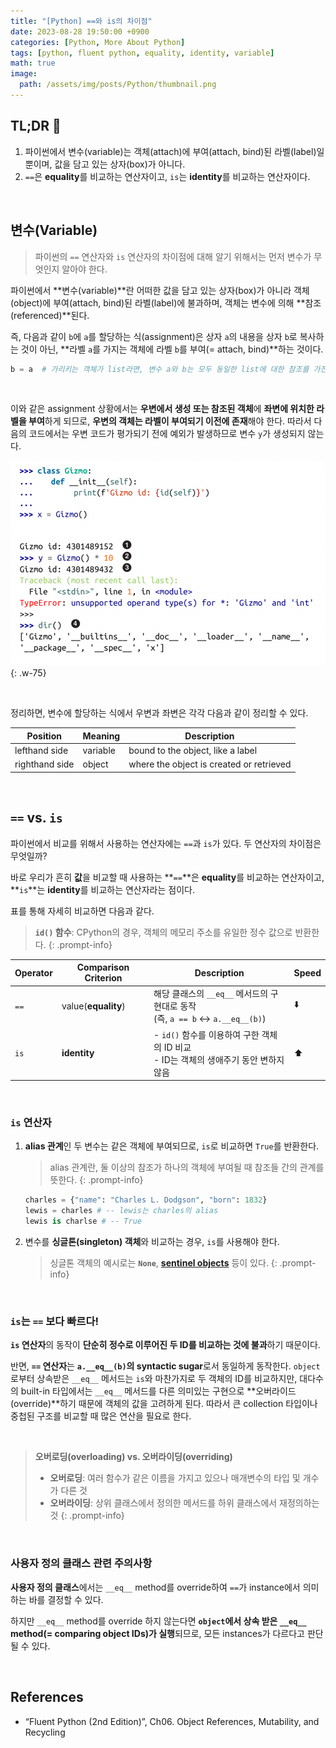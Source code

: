 ```yaml
---
title: "[Python] ==와 is의 차이점"
date: 2023-08-28 19:50:00 +0900
categories: [Python, More About Python]
tags: [python, fluent python, equality, identity, variable]
math: true
image: 
  path: /assets/img/posts/Python/thumbnail.png
---
```


## TL;DR 📌

1. 파이썬에서 변수(variable)는 객체(attach)에 부여(attach, bind)된 라벨(label)일 뿐이며, 값을 담고 있는 상자(box)가 아니다.
2. `==`은 **equality**를 비교하는 연산자이고, `is`는 **identity**를 비교하는 연산자이다.

<br>

## 변수(Variable)

> 파이썬의 `==` 연산자와 `is` 연산자의 차이점에 대해 알기 위해서는 먼저 변수가 무엇인지 알아야 한다.
> 

파이썬에서 **변수(variable)**란 어떠한 값을 담고 있는 상자(box)가 아니라 <span class="hl">객체(object)에 부여(attach, bind)된 라벨(label)</span>에 불과하며, 객체는 변수에 의해 **참조(referenced)**된다.

즉, 다음과 같이 `b`에 `a`를 할당하는 식(assignment)은 상자 `a`의 내용을 상자 `b`로 복사하는 것이 아닌, **라벨 `a`를 가지는 객체에 라벨 `b`를 부여(= attach, bind)**하는 것이다.

```python
b = a  # 가리키는 객체가 list라면, 변수 a와 b는 모두 동일한 list에 대한 참조를 가진다.
```

<br>

이와 같은 assignment 상황에서는 <span class="hl">**우변에서 생성 또는 참조된 객체**</span>에 <span class="hl">**좌변에 위치한 라벨을 부여**</span>하게 되므로, **우변의 객체는 라벨이 부여되기 이전에 존재**해야 한다. 따라서 다음의 코드에서는 우변 코드가 평가되기 전에 예외가 발생하므로 변수 `y`가 생성되지 않는다.

![](/assets/img/posts/Python/Fluent-Python/2023-08-28-01.png){: .w-75}

<br>

정리하면, 변수에 할당하는 식에서 우변과 좌변은 각각 다음과 같이 정리할 수 있다.

| Position       | Meaning  | Description                              |
| -------------- | -------- | ---------------------------------------- |
| lefthand side  | <span class="shlp">variable</span> | bound to the object, like a label        |
| righthand side | <span class="shlp">object</span>   | where the object is created or retrieved |

<br>

## `==` vs. `is`

파이썬에서 비교를 위해서 사용하는 연산자에는 `==`과 `is`가 있다. 두 연산자의 차이점은 무엇일까?

바로 우리가 흔히 **값**을 비교할 때 사용하는 **`==`**은 **equality**를 비교하는 연산자이고, **`is`**는 **identity**를 비교하는 연산자라는 점이다.

표를 통해 자세히 비교하면 다음과 같다.

> **`id()` 함수**: CPython의 경우, 객체의 메모리 주소를 유일한 정수 값으로 반환한다.
{: .prompt-info}

| Operator | Comparison Criterion | Description | Speed |
| ----- | ----- | ----- | ----- |
| `==` | value(<span class="red">**equality**</span>)      | 해당 클래스의 `__eq__` 메서드의 구현대로 동작<br>(즉, `a == b` ↔ `a.__eq__(b)`) | ⬇️ |
| `is` | <span class="red">**identity**</span> | - `id()` 함수를 이용하여 구한 객체의 ID 비교<br>- ID는 객체의 생애주기 동안 변하지 않음 | ⬆️ |

<br>

### `is` 연산자

1. **alias 관계**인 두 변수는 같은 객체에 부여되므로, `is`로 비교하면 `True`를 반환한다.
    
    > alias 관계란, 둘 이상의 참조가 하나의 객체에 부여될 때 참조들 간의 관계를 뜻한다.
    {: .prompt-info}
    
    ```python
    charles = {"name": "Charles L. Dodgson", "born": 1832}
    lewis = charles # -- lewis는 charles의 alias
    lewis is charlse # -- True
    ```
    
2. 변수를 **싱글톤(singleton) 객체**와 비교하는 경우, `is`를 사용해야 한다.
    
    > 싱글톤 객체의 예시로는 **`None`**, **[sentinel objects](https://python-patterns.guide/python/sentinel-object/)** 등이 있다.
    {: .prompt-info}
    

<br>

### `is`는 `==` 보다 빠르다!

**`is` 연산자**의 동작이 **단순히 정수로 이루어진 두 ID를 비교하는 것에 불과**하기 때문이다.

반면, **`==` 연산자**는 **`a.__eq__(b)`의 syntactic sugar**로서 동일하게 동작한다. `object`로부터 상속받은 `__eq__` 메서드는 `is`와 마찬가지로 두 객체의 ID를 비교하지만, 대다수의 built-in 타입에서는 `__eq__` 메서드를 다른 의미있는 구현으로 **오버라이드(override)**하기 때문에 객체의 값을 고려하게 된다. 따라서 큰 collection 타입이나 중첩된 구조를 비교할 때 많은 연산을 필요로 한다.

<br>

> **오버로딩(overloading) vs. 오버라이딩(overriding)**
>
> - **오버로딩**: 여러 함수가 같은 이름을 가지고 있으나 매개변수의 타입 및 개수가 다른 것
> - **오버라이딩**: 상위 클래스에서 정의한 메서드를 하위 클래스에서 재정의하는 것
{: .prompt-info}

<br>

### 사용자 정의 클래스 관련 주의사항

**사용자 정의 클래스**에서는 `__eq__` method를 override하여 `==`가 instance에서 의미하는 바를 결정할 수 있다.

하지만 `__eq__` method를 override 하지 않는다면 **`object`에서 상속 받은 `__eq__` method(= comparing object IDs)가 실행**되므로, 모든 instances가 다르다고 판단될 수 있다.

<br>

## References

- “Fluent Python (2nd Edition)”, Ch06. Object References, Mutability, and Recycling
